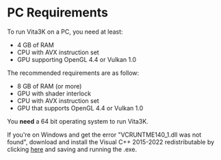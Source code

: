 # PC Requirements

To run Vita3K on a PC, you need at least:
- 4 GB of RAM
- CPU with AVX instruction set
- GPU supporting OpenGL 4.4 or Vulkan 1.0

The recommended requirements are as follow:
- 8 GB of RAM (or more)
- GPU with shader interlock
- CPU with AVX instruction set
- GPU that supports OpenGL 4.4 or Vulkan 1.0

You **need** a 64 bit operating system to run Vita3K.

If you're on Windows and get the error "VCRUNTME140_1.dll was not found", download and install the Visual C++ 2015-2022 redistributable by clicking [here](https://aka.ms/vs/16/release/vc_redist.x64.exe) and saving and running the .exe.

